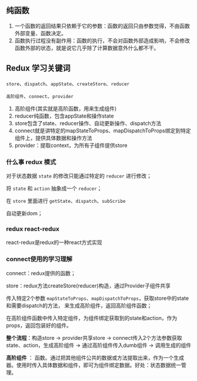 ## 纯函数

1. 一个函数的返回结果只依赖于它的参数：函数的返回只由参数觉得，不由函数外部变量、函数决定。
2. 函数执行过程没有副作用：函数的执行，不会对函数外部造成影响，不会修改函数外部的状态，就是说它几乎除了计算数据意外什么都不干。



## Redux 学习关键词

`store`、`dispatch`、`appState`、`createStore`、`reducer`

`高阶组件`、`connect`、`provider`

1. 高阶组件(其实就是高阶函数，用来生成组件)
2. reducer纯函数，包含appState和操作state
3. store包含了state、reducer操作、自动更新操作、dispatch方法
4. connect就是讲特定的mapStateToProps、mapDispatchToProps绑定到特定组件上，提供具体数据和操作方法
5. provider：提取context，为所有子组件提供store

###  什么事 redux 模式

对于状态数据 `state` 的修改只能通过特定的 `reducer` 进行修改；

将 `state` 和 `action` 抽象成一个 `reducer`；

在 `store` 里面进行 `getState`、`dispatch`、`subScribe`

自动更新dom；

### redux react-redux

react-redux是redux的一种react方式实现

### connect使用的学习理解

connect：redux提供的函数；

store：redux方法createStore(reducer)构造，通过Provider子组件共享

传入特定2个参数 `mapStateToProps`、`mapDispatchToProps`，获取store中的state和需要dispatch的方法， 来生成高阶组件，返回高阶组件函数；

在高阶组件函数中传入特定组件，为组件绑定获取到的state和action，作为props，返回包装好的组件。


**整个流程**：构造store -> provider共享store -> connect传入2个方法参数获取state、action，生成高阶组件 -> 通过高阶组件传入dumb组件 -> 调用生成的组件

**高阶组件** ： 函数。通过把其他组件公共的数据或方法提取出来，作为一个生成器。使用时传入具体数据和组件，即可为组件绑定数据。好处：状态数据统一管理。

